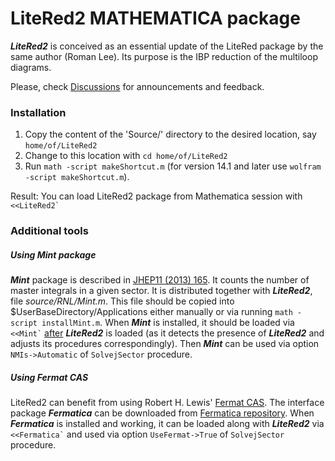 # **LiteRed2** MATHEMATICA package

***LiteRed2*** is conceived as an essential update of the LiteRed package by the same author (Roman Lee). Its purpose is the IBP reduction of the multiloop diagrams. 

Please, check [Discussions](https://github.com/rnlg/LiteRed2/discussions) for announcements and feedback.

### Installation

1. Copy the content of the 'Source/' directory to the desired location, say `home/of/LiteRed2`
2. Change to this location with `cd home/of/LiteRed2`
3. Run `math -script makeShortcut.m` (for version 14.1 and later use `wolfram -script makeShortcut.m`).

Result: 
You can load LiteRed2 package from Mathematica session with ``<<LiteRed2` ``

### Additional tools

##### Using Mint package

***Mint*** package is described in [JHEP11 (2013) 165](https://doi.org/10.1007/JHEP11(2013)165). It counts the number of master integrals in a given sector. It is distributed together with ***LiteRed2***, file *source/RNL/Mint.m*. This file should be copied into \$UserBaseDirectory/Applications either manually or via running `math -script installMint.m`. When ***Mint*** is installed, it should be loaded via `` <<Mint` `` <u>after</u>  ***LiteRed2*** is loaded (as it detects the presence of ***LiteRed2*** and adjusts its procedures correspondingly). Then ***Mint*** can be used via option `NMIs->Automatic` of `SolvejSector` procedure.

##### Using Fermat CAS

LiteRed2 can benefit from using Robert H. Lewis' [Fermat CAS](http://home.bway.net/lewis/). The interface package ***Fermatica*** can be downloaded from [Fermatica repository](https://github.com/rnlg/Fermatica). When ***Fermatica*** is installed and working, it can be loaded along with ***LiteRed2***  via `` <<Fermatica` `` and used via  option `UseFermat->True` of `SolvejSector`  procedure.
